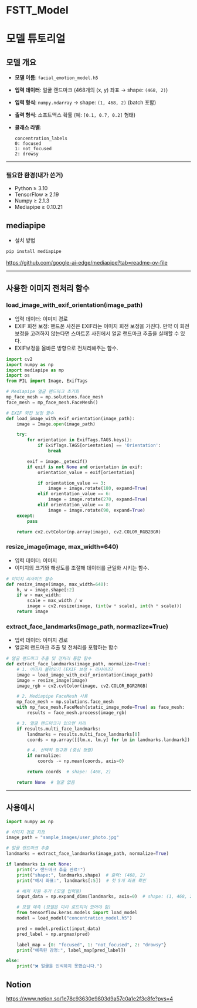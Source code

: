 # FSTT_Model
# 모델 튜토리얼

## 모델 개요

- **모델 이름**: `facial_emotion_model.h5`
- **입력 데이터**: 얼굴 랜드마크 (468개의 (x, y) 좌표 → shape: `(468, 2)`)
- **입력 형식**: `numpy.ndarray` → shape: `(1, 468, 2)` (batch 포함)
- **출력 형식**: 소프트맥스 확률 (예: `[0.1, 0.7, 0.2]` 형태)
- **클래스 라벨**:
    
    ```
    concentration_labels
    0: focused
    1: not_focused
    2: drowsy
    ```
    

---

### 필요한 환경(내가 쓴거)

- Python ≥ 3.10
- TensorFlow ≥ 2.19
- Numpy ≥ 2.1.3
- Mediapipe ≥ 0.10.21

## mediapipe

- 설치 방법

```python
pip install mediapipe
```

https://github.com/google-ai-edge/mediapipe?tab=readme-ov-file

---

## 사용한 이미지 전처리 함수

### load_image_with_exif_orientation(image_path)

- 입력 데이터: 이미지 경로
- EXIF 회전 보정: 핸드폰 사진은 EXIF라는 이미지 회전 보정을 가진다. 만약 이 회전 보정을 고려하지 않는다면 스마트폰 사진에서 얼굴 랜드마크 추출을 실패할 수 있다.
- EXIF보정을 올바른 방향으로 전처리해주는 함수.

```python
import cv2
import numpy as np
import mediapipe as mp
import os
from PIL import Image, ExifTags

# Mediapipe 얼굴 랜드마크 초기화
mp_face_mesh = mp.solutions.face_mesh
face_mesh = mp_face_mesh.FaceMesh()

# EXIF 회전 보정 함수
def load_image_with_exif_orientation(image_path):
    image = Image.open(image_path)

    try:
        for orientation in ExifTags.TAGS.keys():
            if ExifTags.TAGS[orientation] == 'Orientation':
                break

        exif = image._getexif()
        if exif is not None and orientation in exif:
            orientation_value = exif[orientation]

            if orientation_value == 3:
                image = image.rotate(180, expand=True)
            elif orientation_value == 6:
                image = image.rotate(270, expand=True)
            elif orientation_value == 8:
                image = image.rotate(90, expand=True)
    except:
        pass

    return cv2.cvtColor(np.array(image), cv2.COLOR_RGB2BGR)
```

### resize_image(image, max_width=640)

- 입력 데이터: 이미지
- 이미지의 크기와 해상도를 조절해 데이터를 균일화 시키는 함수.

```python
# 이미지 리사이즈 함수
def resize_image(image, max_width=640):
    h, w = image.shape[:2]
    if w > max_width:
        scale = max_width / w
        image = cv2.resize(image, (int(w * scale), int(h * scale)))
    return image
```

### extract_face_landmarks(image_path, normazlize=True)

- 입력 데이터: 이미지 경로
- 얼굴의 랜드마크 추출 및 전처리를 포함하는 함수

```python
# 얼굴 랜드마크 추출 및 전처리 통합 함수
def extract_face_landmarks(image_path, normalize=True):
    # 1. 이미지 불러오기 (EXIF 보정 + 리사이즈)
    image = load_image_with_exif_orientation(image_path)
    image = resize_image(image)
    image_rgb = cv2.cvtColor(image, cv2.COLOR_BGR2RGB)

    # 2. Mediapipe FaceMesh 사용
    mp_face_mesh = mp.solutions.face_mesh
    with mp_face_mesh.FaceMesh(static_image_mode=True) as face_mesh:
        results = face_mesh.process(image_rgb)

    # 3. 얼굴 랜드마크가 있으면 처리
    if results.multi_face_landmarks:
        landmarks = results.multi_face_landmarks[0]
        coords = np.array([[lm.x, lm.y] for lm in landmarks.landmark])  # 정규화된 좌표

        # 4. 선택적 정규화 (중심 정렬)
        if normalize:
            coords -= np.mean(coords, axis=0)

        return coords  # shape: (468, 2)

    return None  # 얼굴 없음
```

---

## 사용예시
```python
import numpy as np

# 이미지 경로 지정
image_path = "sample_images/user_photo.jpg"

# 얼굴 랜드마크 추출
landmarks = extract_face_landmarks(image_path, normalize=True)

if landmarks is not None:
    print("✔ 랜드마크 추출 완료!")
    print("shape:", landmarks.shape)  # 출력: (468, 2)
    print("예시 좌표:", landmarks[:5])  # 첫 5개 좌표 확인

    # 배치 차원 추가 (모델 입력용)
    input_data = np.expand_dims(landmarks, axis=0)  # shape: (1, 468, 2)

    # 모델 예측 (모델은 미리 로드되어 있어야 함)
    from tensorflow.keras.models import load_model
    model = load_model("concentration_model.h5")

    pred = model.predict(input_data)
    pred_label = np.argmax(pred)

    label_map = {0: "focused", 1: "not_focused", 2: "drowsy"}
    print("예측된 감정:", label_map[pred_label])

else:
    print("❌ 얼굴을 인식하지 못했습니다.")
```
## Notion
https://www.notion.so/1e78c93630e9803d9a57c0a1e2f3c8fe?pvs=4
